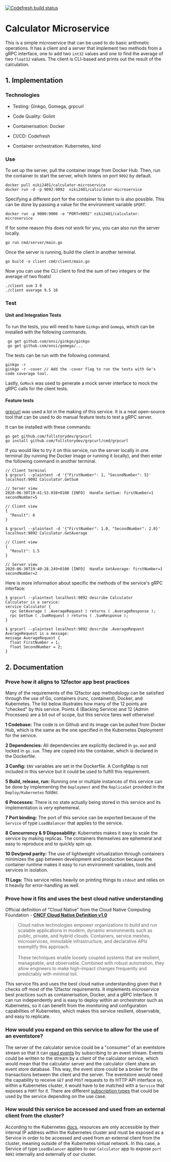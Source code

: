 [![Codefresh build status](https://g.codefresh.io/api/badges/pipeline/zabon/calculator-microservice?key=eyJhbGciOiJIUzI1NiJ9.NWVmYjk4MGM5Zjg4MTkzOTRjZTkzM2Q0.qIGEzYTOB3eZyFH-SLjUYJJzjue2FGMHoGEnJ9h11mw&type=cf-1)](https%3A%2F%2Fg.codefresh.io%2Fpipelines%2Fcalculator-microservice%2Fbuilds%3Ffilter%3Dtrigger%3Abuild~Build%3Bpipeline%3A5efb9893e8d6bb7c8b1aa55c~calculator-microservice)

# Calculator Microservice

This is a simple microservice that can be used to do basic arithmetic operations. It has a client and a server that implement two methods from a gRPC interface, one to add two `int32` values and one to find the average of two `float32` values. The client is CLI-based and prints out the result of the calculation.

## 1. Implementation

### Technologies

- Testing: Ginkgo, Gomega, grpcurl

- Code Quality: Golint

- Containerisation: Docker

- CI/CD: Codefresh

- Container orchestration: Kubernetes, kind

### Use

To set up the server, pull the container image from Docker Hub. Then, run the container to start the server, which listens on port `9092` by default.

```
docker pull niki2401/calculator-microservice
docker run -d -p 9092:9092  niki2401/calculator-microservice
```

Specifying a different port for the container to listen to is also possible. This can be done by passing a value for the environment variable `$PORT`.

```
docker run -p 9000:9000 -e "PORT=9092" niki2401/calculator-microservice
```

If for some reason this does not work for you, you can also run the server locally.

```
go run cmd/server/main.go
```

Once the server is running, build the client in another terminal.

```
go build -o client cmd/client/main.go
```

Now you can use the CLI client to find the sum of two integers or the average of two floats!

```
./client sum 3 8
./client average 9.5 10
```

### Test

#### Unit and Integration Tests

To run the tests, you will need to have `Ginkgo` and `Gomega`, which can be installed with the following commands.

```
 go get github.com/onsi/ginkgo/ginkgo
 go get github.com/onsi/gomega/...
```

The tests can be run with the following command.

```
ginkgo -r
ginkgo -r -cover // Add the -cover flag to run the tests with Go's code coverage tool.
```

Lastly, `GoMock` was used to generate a mock server interface to mock the gRPC calls for the client tests.

#### Feature tests

[grpcurl](https://github.com/fullstorydev/grpcurl) was used a lot in the making of this service. It is a neat open-source tool that can be used to do manual feature tests to test a gRPC server.

It can be installed with these commands:

```
go get github.com/fullstorydev/grpcurl
go install github.com/fullstorydev/grpcurl/cmd/grpcurl
```

If you would like to try it on this service, run the server locally in one terminal (by running the Docker image or running it locally), and then enter the following command in another terminal.

```
// Client terminal
$ grpcurl --plaintext -d '{"FirstNumber": 1, "SecondNumber": 5}' localhost:9092 Calculator.GetSum

// Server view
2020-06-30T19:41:53.038+0100 [INFO]  Handle GetSum: firstNumber=1 secondNumber=5

// Client view
{
  "Result": 6
}
```

```
$ grpcurl --plaintext -d '{"FirstNumber": 1.0, "SecondNumber": 2.0}' localhost:9092 Calculator.GetAverage

// Client view
{
  "Result": 1.5
}

// Server view
2020-06-30T19:40:28.249+0100 [INFO]  Handle GetAverage: firstNumber=1 secondNumber=2
```

Here is more information about specific the methods of the service's gRPC interface:

```
$ grpcurl --plaintext localhost:9092 describe Calculator
Calculator is a service:
service Calculator {
  rpc GetAverage ( .AverageRequest ) returns ( .AverageResponse );
  rpc GetSum ( .SumRequest ) returns ( .SumResponse );
}
```

```
$ grpcurl --plaintext localhost:9092 describe .AverageRequest
AverageRequest is a message:
message AverageRequest {
  float FirstNumber = 1;
  float SecondNumber = 2;
}
```

## 2. Documentation

### Prove how it aligns to 12factor app best practices

Many of the requirements of the 12factor app methodology can be satisfied through the use of Go, containers (runc, containerd), Docker, and Kubernetes. The list below illustrates how many of the 12 points are "checked" by this service. Points 4 (Backing Service) and 12 (Admin Processes) are a bit out of scope, but this service fares well otherwise!

**1 Codebase:** The code is on Github and its image can be pulled from Docker Hub, which is the same as the one specified in the Kubernetes Deployment for the service.

**2 Dependencies:** All dependencies are explicitly declared in `go.mod` and locked in `go.sum`. They are copied into the container, which is declared in the Dockerfile.

**3 Config:** `ENV` variables are set in the Dockerfile. A ConfigMap is not included in this service but it could be used to fulfill this requirement.

**5 Build, release, run:** Running one or multiple instances of this service can be done by implementing the `Deployment` and the `ReplicaSet` provided in the `Deploy/Kubernetes` folder.

**6 Processes:** There is no state actually being stored in this service and its implementation is very ephemereal.

**7 Port binding:** The port of this service can be exported because of the `Service` of type `LoadBalancer` that applies to the service.

**8 Concurrency & 9 Disposability:** Kubernetes makes it easy to scale the service by making replicas. The containers themselves are ephemeral and easy to reproduce and to quickly spin up.

**10 Dev/prod parity:** The use of lightweight virtualization through containers minimizes the gap between development and production because the container runtime makes it easy to run environment variables, tools and services in isolation.

**11 Logs:** This service relies heavily on printing things to `stdout` and relies on it heavily for error-handling as well.

### Prove how it fits and uses the best cloud native understanding

Official definition of "Cloud Native" from the Cloud Native Computing Foundation - **[CNCF Cloud Native Definition v1.0](https://github.com/cncf/foundation/blob/master/charter.md#1-mission-of-the-cloud-native-computing-foundation)**

> Cloud native technologies empower organizations to build and run scalable applications in modern, dynamic environments such as public, private, and hybrid clouds. Containers, service meshes, microservices, immutable infrastructure, and declarative APIs exemplify this approach.
> </br></br>
> These techniques enable loosely coupled systems that are resilient, manageable, and observable. Combined with robust automation, they allow engineers to make high-impact changes frequently and predictably with minimal toil.

This service fits and uses the best cloud native understanding given that it checks off most of the 12factor requirements. It implements microservice best practices such as containerisation, Docker, and a gRPC interface. It can run independently and is easy to deploy within an orchestrator such as Kubernetes, so it can benefit from the monitoring and configuration capabilities of Kubernetes, which makes this service resilient, observable, and easy to replicate.

### How would you expand on this service to allow for the use of an eventstore?

The server of the calculator service could be a "consumer" of an eventstore stream so that it can [read events](https://eventstore.com/docs/getting-started/reading-subscribing-events/index.html?tabs=tabid-6%2Ctabid-dotnet-client%2Ctabid-dotnet-read-event%2Ctabid-create-sub-dotnet) by subscribing to an event stream. Events could be written to the stream by a client of the calculator service, which would mean that the calculator server and the calculator client share an event store database. This way, the event store could be a broker for the transactions between the client and the server. The eventstore would need the capability to receive `GET` and `POST` requests to its HTTP API interface so, within a Kubernetes cluster, it would have to be matched with a `Service` that exposes a `PORT` for it. There are different [subscription types](https://eventstore.com/docs/getting-started/reading-subscribing-events/index.html?tabs=tabid-6%2Ctabid-dotnet-client%2Ctabid-10%2Ctabid-create-sub-dotnet#subscription-types) that could be used by the service depending on the use case.

### How would this service be accessed and used from an external client from the cluster?

According to the Kubernetes [docs](https://kubernetes.io/docs/tutorials/hello-minikube/#create-a-service), resources are only accessible by their internal IP address within the Kubernetes cluster and must be exposed as a Service in order to be accessed and used from an external client from the cluster, meaning outside of the Kubernetes virtual network. In this case, a Service of type `LoadBalancer` applies to our `Calculator` app to expose `port 9092` internally and externally of our cluster.
